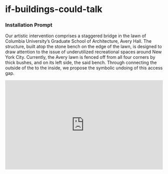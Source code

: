 # if-buildings-could-talk

### Installation Prompt

Our artistic intervention comprises a staggered bridge in the lawn of Columbia University’s Graduate School of Architecture, Avery Hall. The structure, built atop the stone bench on the edge of the lawn, is designed to draw attention to the issue of underutilized recreational spaces around New York City. Currently, the Avery lawn is fenced off from all four corners by thick bushes, and on its left side, the said bench. Through connecting the outside of the  to the inside, we propose the symbolic undoing of this access gap.


<div class='modelo-wrapper'> <div style="width: 100%; padding-bottom: 56.25%; position:
    relative"> <div style="position: absolute; top: 0; bottom: 0; left: 0; right: 0;"> <iframe src="
    https://app.modelo.io/embedded/1652848772544663552?viewport=false&autoplay=false&autorotate=false&hideTools=false&showBIM=false&showBBoxSize=false&showKooRender=false&showSettings=false&c_at0=16.68305769238281&c_at1=2.268140700195312&c_at2=12.403777566287996&c_theta=5.497787143782138&c_phi=0.17453292519943295&c_dis=242.97272282902702" style="width:100%;height:100%;" frameborder="0" mozallowfullscreen webkitallowfullscreen
    allowfullscreen ></iframe> </div> </div> </div>

